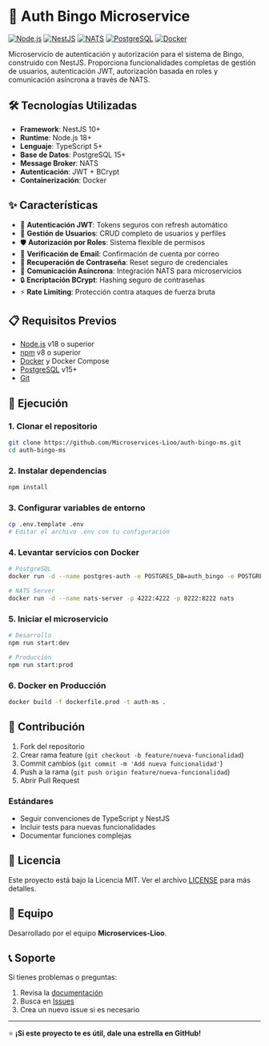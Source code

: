 # 🔐 Auth Bingo Microservice

[![Node.js](https://img.shields.io/badge/Node.js-18%2B-green?style=flat&logo=node.js)](https://nodejs.org/)
[![NestJS](https://img.shields.io/badge/NestJS-Framework-red?style=flat&logo=nestjs)](https://nestjs.com/)
[![NATS](https://img.shields.io/badge/NATS-Messaging-blue?style=flat&logo=nats)](https://nats.io/)
[![PostgreSQL](https://img.shields.io/badge/PostgreSQL-Database-blue?style=flat&logo=postgresql)](https://postgresql.org/)
[![Docker](https://img.shields.io/badge/Docker-Containerized-blue?style=flat&logo=docker)](https://www.docker.com/)

Microservicio de autenticación y autorización para el sistema de Bingo, construido con NestJS. Proporciona funcionalidades completas de gestión de usuarios, autenticación JWT, autorización basada en roles y comunicación asíncrona a través de NATS.

## 🛠️ Tecnologías Utilizadas

- **Framework**: NestJS 10+
- **Runtime**: Node.js 18+
- **Lenguaje**: TypeScript 5+
- **Base de Datos**: PostgreSQL 15+
- **Message Broker**: NATS
- **Autenticación**: JWT + BCrypt
- **Containerización**: Docker

## ✨ Características

- 🔐 **Autenticación JWT**: Tokens seguros con refresh automático
- 👥 **Gestión de Usuarios**: CRUD completo de usuarios y perfiles
- 🛡️ **Autorización por Roles**: Sistema flexible de permisos
- 📧 **Verificación de Email**: Confirmación de cuenta por correo
- 🔄 **Recuperación de Contraseña**: Reset seguro de credenciales
- 🚀 **Comunicación Asíncrona**: Integración NATS para microservicios
- 🔒 **Encriptación BCrypt**: Hashing seguro de contraseñas
- ⚡ **Rate Limiting**: Protección contra ataques de fuerza bruta

## 📋 Requisitos Previos

- [Node.js](https://nodejs.org/) v18 o superior
- [npm](https://www.npmjs.com/) v8 o superior
- [Docker](https://www.docker.com/) y Docker Compose
- [PostgreSQL](https://postgresql.org/) v15+
- [Git](https://git-scm.com/)

## 🚀 Ejecución

### 1. Clonar el repositorio
```bash
git clone https://github.com/Microservices-Lioo/auth-bingo-ms.git
cd auth-bingo-ms
```

### 2. Instalar dependencias
```bash
npm install
```

### 3. Configurar variables de entorno
```bash
cp .env.template .env
# Editar el archivo .env con tu configuración
```

### 4. Levantar servicios con Docker
```bash
# PostgreSQL
docker run -d --name postgres-auth -e POSTGRES_DB=auth_bingo -e POSTGRES_USER=auth_user -e POSTGRES_PASSWORD=auth_password -p 5432:5432 postgres:15

# NATS Server
docker run -d --name nats-server -p 4222:4222 -p 8222:8222 nats
```

### 5. Iniciar el microservicio
```bash
# Desarrollo
npm run start:dev

# Producción
npm run start:prod
```

### 6. Docker en Producción
```bash
docker build -f dockerfile.prod -t auth-ms .
```

## 🤝 Contribución

1. Fork del repositorio
2. Crear rama feature (`git checkout -b feature/nueva-funcionalidad`)
3. Commit cambios (`git commit -m 'Add nueva funcionalidad'`)
4. Push a la rama (`git push origin feature/nueva-funcionalidad`)
5. Abrir Pull Request

### Estándares
- Seguir convenciones de TypeScript y NestJS
- Incluir tests para nuevas funcionalidades
- Documentar funciones complejas

## 📝 Licencia

Este proyecto está bajo la Licencia MIT. Ver el archivo [LICENSE](LICENSE) para más detalles.

## 👥 Equipo

Desarrollado por el equipo **Microservices-Lioo**.

## 📞 Soporte

Si tienes problemas o preguntas:

1. Revisa la [documentación](docs/)
2. Busca en [Issues](https://github.com/Microservices-Lioo/auth-bingo-ms/issues)
3. Crea un nuevo issue si es necesario

---

⭐ **¡Si este proyecto te es útil, dale una estrella en GitHub!**